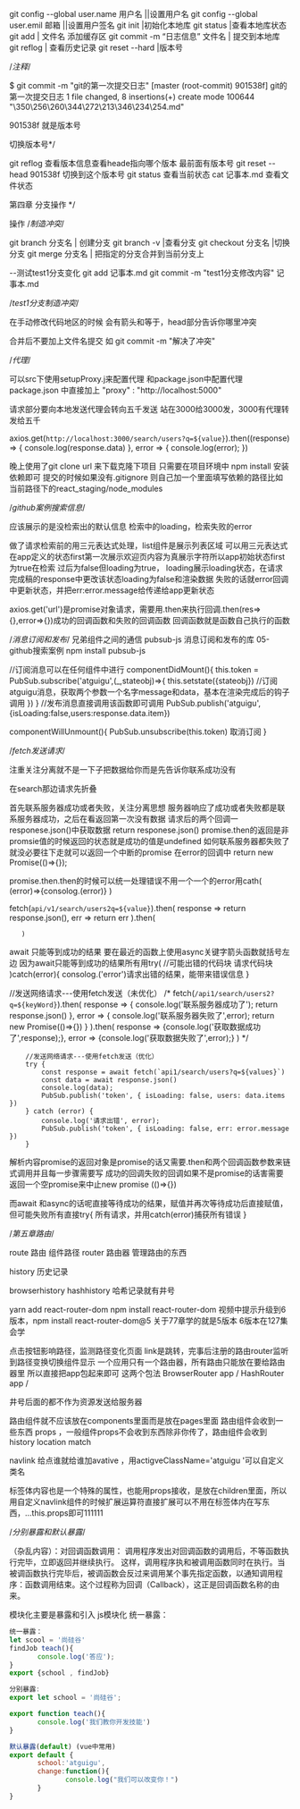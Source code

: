 git config --global user.name 用户名 ||设置用户名
git config --global user.emil 邮箱   ||设置用户签名
git init |初始化本地库
git status |查看本地库状态
git add | 文件名 添加缓存区
git commit -m “日志信息” 文件名 | 提交到本地库
git reflog | 查看历史记录
git reset --hard |版本号 


/*注释*/

$ git commit -m "git的第一次提交日志"
[master (root-commit) 901538f] git的第一次提交日志
 1 file changed, 8 insertions(+)
 create mode 100644 "\350\256\260\344\272\213\346\234\254.md"

901538f 就是版本号

切换版本号*/


git reflog 查看版本信息查看heade指向哪个版本 最前面有版本号
git reset --head 901538f 切换到这个版本号
git status 查看当前状态
cat 记事本.md 查看文件状态

第四章 分支操作 */

操作 /*制造冲突*/

git branch 分支名 | 创建分支
git branch -v |查看分支
git checkout 分支名 |切换分支
git merge 分支名 | 把指定的分支合并到当前分支上

--测试test1分支变化
git add 记事本.md git commit -m "test1分支修改内容" 记事本.md

/*test1分支制造冲突*/


在手动修改代码地区的时候
会有箭头和等于，head部分告诉你哪里冲突

合并后不要加上文件名提交
如
git commit -m "解决了冲突"


/*代理*/

可以src下使用setupProxy.j来配置代理
和package.json中配置代理 
package.json 中直接加上
"proxy" : "http://localhost:5000"
 
请求部分要向本地发送代理会转向五千发送
站在3000给3000发，3000有代理转发给五千


 axios.get(`http://localhost:3000/search/users?q=${value}`).then((response) => {
                console.log(response.data)
         }, 
         error => { console.log(error); })



晚上使用了git clone url 来下载克隆下项目 只需要在项目环境中 npm install 安装依赖即可
提交的时候如果没有.gitignore 则自己加一个里面填写依赖的路径比如当前路径下的react_staging/node_modules



/*github案例搜索信息*/

应该展示的是没检索出的默认信息
检索中的loading，检索失败的error

做了请求检索前的用三元表达式处理，list组件是展示列表区域
可以用三元表达式在app定义的状态first第一次展示欢迎页内容为真展示字符所以app初始状态first为true在检索
过后为false但loading为true，
loading展示loading状态，在请求完成稿的response中更改该状态loading为false和渲染数据
失败的话就error回调中更新状态，并把err:error.message给传递给app更新状态

axios.get('url')是promise对象请求，需要用.then来执行回调.then(res=>{},error=>{})成功的回调函数和失败的回调函数
回调函数就是函数自己执行的函数


/*消息订阅和发布*/
兄弟组件之间的通信
pubsub-js 消息订阅和发布的库
05-github搜索案例 npm install pubsub-js

//订阅消息可以在任何组件中进行
componentDidMount(){
       this.token = PubSub.subscribe('atguigu',(_,stateobj)=>{
              this.setstate({stateobj}) //订阅atguigu消息，获取两个参数一个名字message和data，基本在渲染完成后的钩子调用
       })
}
//发布消息直接调用该函数即可调用
PubSub.publish('atguigu',{isLoading:false,users:response.data.item})

componentWillUnmount(){
       PubSub.unsubscribe(this.token) 取消订阅
}


/*fetch发送请求*/

注重关注分离就不是一下子把数据给你而是先告诉你联系成功没有

在search那边请求先折叠

首先联系服务器成功或者失败，关注分离思想
服务器响应了成功或者失败都是联系服务器成功，之后在看返回第一次没有数据
请求后的两个回调一responese.json()中获取数据
return responese.json()
promise.then的返回是非promsie值的时候返回的状态就是成功的值是undefined
如何联系服务器都失败了就没必要往下走就可以返回一个中断的promise 在error的回调中
return new  Promise(()=>{});

promise.then.then的时候可以统一处理错误不用一个一个的error用cath( (error)=>{consolog.(error)} )

fetch(`api/v1/search/users2q=${value}`).then(
       response => return response.json(),
       err => return err
).then(

       )


await 只能等到成功的结果 要在最近的函数上使用async关键字箭头函数就括号左边
因为await只能等到成功的结果所有用try( //可能出错的代码块
       请求代码块
)catch(error){
       consolog.('error')请求出错的结果，能带来错误信息
}

 //发送网络请求---使用fetch发送（未优化）
        /* fetch(`/api1/search/users2?q=${keyWord}`).then(
            response => {
                console.log('联系服务器成功了');
                return response.json()
            },
            error => {
                console.log('联系服务器失败了',error);
                return new Promise(()=>{})
            }
        ).then(
            response => {console.log('获取数据成功了',response);},
            error => {console.log('获取数据失败了',error);}
        ) */

        //发送网络请求---使用fetch发送（优化）
        try {
            const response = await fetch(`api1/search/users?q=${values}`)
            const data = await response.json()
            console.log(data);
            PubSub.publish('token', { isLoading: false, users: data.items })
        } catch (error) {
            console.log('请求出错', error);
            PubSub.publish('token', { isLoading: false, err: error.message })
        }

解析内容promise的返回对象是promise的话又需要.then和两个回调函数参数来链式调用并且每一步骤需要写
成功的回调失败的回调如果不是promise的话害需要返回一个空promise来中止new promise (()=>{})

而await 和async的话呢直接等待成功的结果，赋值并再次等待成功后直接赋值，但可能失败所有直接try{
       所有请求，并用catch(error)捕获所有错误
}


/*第五章路由*/

route 路由 组件路径
router 路由器 管理路由的东西

history 历史记录

browserhistory
hashhistory 哈希记录就有井号

yarn add react-router-dom 
npm install react-router-dom 视频中提示升级到6版本，npm install react-router-dom@5    关于77章学的就是5版本 6版本在127集会学

点击按钮影响路径，监测路径变化页面
link是跳转，完事后注册的路由router监听到路径变换切换组件显示
一个应用只有一个路由器，所有路由只能放在要给路由器里
所以直接把app包起来即可 这两个包法
BrowserRouter app /
HashRouter app /


井号后面的都不作为资源发送给服务器

路由组件就不应该放在components里面而是放在pages里面 
路由组件会收到一些东西 props ，一般组件props不会收到东西除非你传了，路由组件会收到history location match

navlink 给点谁就给谁加avative ，用actigveClassName='atguigu '可以自定义类名

标签体内容也是一个特殊的属性，也能用props接收，是放在children里面，所以用自定义navlink组件的时候扩展运算符直接扩展可以不用在标签体内在写东西，...this.props即可111111

































/*分别暴露和默认暴露*/

（杂乱内容）：对回调函数调用：
调用程序发出对回调函数的调用后，不等函数执行完毕，立即返回并继续执行。
这样，调用程序执和被调用函数同时在执行。当被调函数执行完毕后，被调函数会反过来调用某个事先指定函数，以通知调用程序：函数调用结束。这个过程称为回调（Callback），这正是回调函数名称的由来。

模块化主要是暴露和引入 js模块化
统一暴露：
```js
统一暴露：
let scool = '尚硅谷'
findJob teach(){
       console.log('答应');
}
export {school , findJob}

分别暴露:
export let school = '尚硅谷';

export function teach(){
       console.log('我们教你开发技能')
}

默认暴露(default) (vue中常用)
export default {
       school:'atguigu',
       change:function(){
              console.log("我们可以改变你！")
       }
}


```



